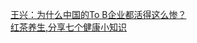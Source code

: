   
[王兴：为什么中国的To B企业都活得这么惨？](http://www.dianyue.me/archives/888/nxeta0et0fsqta4p/)  
[红茶养生,分享七个健康小知识](http://www.dianyue.me/archives/770/ja9w2t7m3qsudatu/)